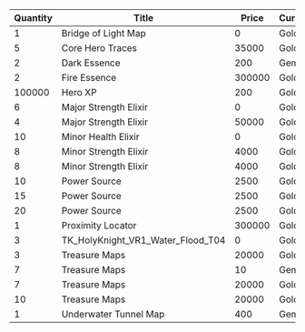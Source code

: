 | Quantity | Title | Price | Currency |  Dev Name |
| -------- | ----- | ----- | -------- |  -------- |
| 1 | Bridge of Light Map | 0 | Gold | Marketplace.L20.Page03.Free.136 |
| 5 | Core Hero Traces | 35000 | Gold | Marketplace.L06.Page03.Token.18 |
| 2 | Dark Essence | 200 | Gems | Marketplace.L12.Page03.Reagent.26 |
| 2 | Fire Essence | 300000 | Gold | Marketplace.L17.Page03.Shard.25 |
| 100000 | Hero XP | 200 | Gold | Marketplace.L02.Page03.XP.03 |
| 6 | Major Strength Elixir | 0 | Gold | Marketplace.L08.Page03.Free.33 |
| 4 | Major Strength Elixir | 50000 | Gold | Marketplace.L09.Page03.MajorElixir.11 |
| 10 | Minor Health Elixir | 0 | Gold | Marketplace.L01.Page03.Free.10 |
| 8 | Minor Strength Elixir | 4000 | Gold | Marketplace.L04.Page03.MinorElixir.12 |
| 8 | Minor Strength Elixir | 4000 | Gold | Marketplace.L14.Page03.ElixirAll.15 |
| 10 | Power Source | 2500 | Gold | Marketplace.L05.Page03.PowerSource.03 |
| 15 | Power Source | 2500 | Gold | Marketplace.L10.Page03.PowerSource.06 |
| 20 | Power Source | 2500 | Gold | Marketplace.L15.Page03.PowerSource.09 |
| 1 | Proximity Locator | 300000 | Gold | Marketplace.L18.Page03.Hero.09 |
| 3 | TK_HolyKnight_VR1_Water_Flood_T04 | 0 | Gold | Marketplace.L01.Page3.VIP5.FreeBonus.78 |
| 3 | Treasure Maps | 20000 | Gold | Marketplace.L03.Page03.MapFragments.03 |
| 7 | Treasure Maps | 10 | Gems | Marketplace.L07.Page03.MapFragments.09 |
| 7 | Treasure Maps | 20000 | Gold | Marketplace.L11.Page03.TreasureMap.03 |
| 10 | Treasure Maps | 20000 | Gold | Marketplace.L16.Page03.TreasureMap.06 |
| 1 | Underwater Tunnel Map | 400 | Gems | Marketplace.L13.Page03.MapsMisc.41 |
